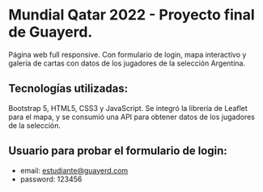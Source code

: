 # Mundial Qatar 2022 - Proyecto final de Guayerd.

Página web full responsive. Con formulario de login, mapa interactivo y galería de cartas con datos de los jugadores de la selección Argentina.

## Tecnologías utilizadas:

Bootstrap 5, HTML5, CSS3 y JavaScript. Se integró la librería de Leaflet para el mapa, y se consumió una API para obtener datos de los jugadores de la selección.

## Usuario para probar el formulario de login:

- email: estudiante@guayerd.com
- password: 123456
